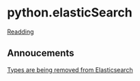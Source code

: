 # python.elasticSearch

[Readding](https://www.elastic.co/guide/en/kibana/current/connect-to-elasticsearch.html)

## Annoucements
[Types are being removed from Elasticsearch](https://www.udemy.com/elasticsearch-complete-guide/learn/v4/announcements?ids=882892)
